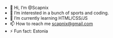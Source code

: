 - 👋 Hi, I’m @Scapnix
- 👀 I’m interested in a bunch of sports and coding.
- 🌱 I’m currently learning HTML/CSS/JS
- 📫 How to reach me scapnix@gmail.com
- ⚡ Fun fact: Estonia

<!---
Scapnix/Scapnix is a ✨ special ✨ repository because its `README.md` (this file) appears on your GitHub profile.
You can click the Preview link to take a look at your changes.
--->
